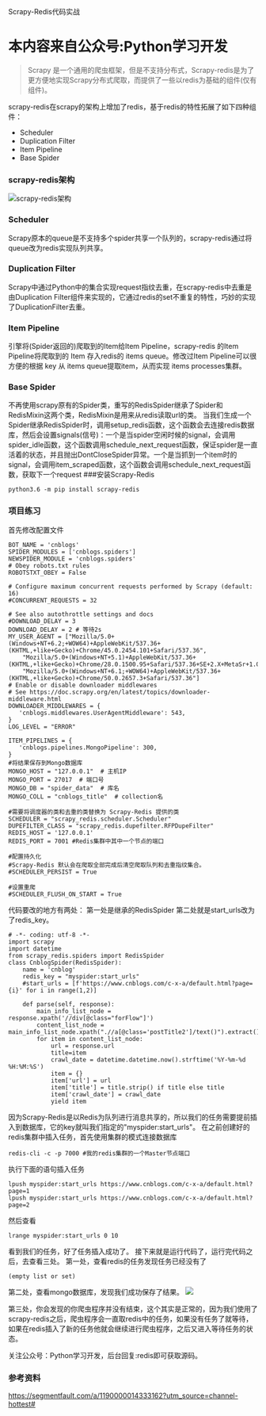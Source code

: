 Scrapy-Redis代码实战

# 本内容来自公众号:Python学习开发
>Scrapy 是一个通用的爬虫框架，但是不支持分布式，Scrapy-redis是为了更方便地实现Scrapy分布式爬取，而提供了一些以redis为基础的组件(仅有组件)。


scrapy-redis在scrapy的架构上增加了redis，基于redis的特性拓展了如下四种组件：
- Scheduler
- Duplication Filter
- Item Pipeline
- Base Spider
### scrapy-redis架构
![scrapy-redis架构](https://img2018.cnblogs.com/blog/736399/202002/736399-20200212230545403-805105651.png)

### Scheduler
Scrapy原本的queue是不支持多个spider共享一个队列的，scrapy-redis通过将queue改为redis实现队列共享。
### Duplication Filter
Scrapy中通过Python中的集合实现request指纹去重，在scrapy-redis中去重是由Duplication Filter组件来实现的，它通过redis的set不重复的特性，巧妙的实现了DuplicationFilter去重。
### Item Pipeline
引擎将(Spider返回的)爬取到的Item给Item Pipeline，scrapy-redis 的Item Pipeline将爬取到的 Item 存入redis的 items queue。修改过Item Pipeline可以很方便的根据 key 从 items queue提取item，从而实现 items processes集群。
### Base Spider
不再使用scrapy原有的Spider类，重写的RedisSpider继承了Spider和RedisMixin这两个类，RedisMixin是用来从redis读取url的类。
当我们生成一个Spider继承RedisSpider时，调用setup_redis函数，这个函数会去连接redis数据库，然后会设置signals(信号)：一个是当spider空闲时候的signal，会调用spider_idle函数，这个函数调用schedule_next_request函数，保证spider是一直活着的状态，并且抛出DontCloseSpider异常。一个是当抓到一个item时的signal，会调用item_scraped函数，这个函数会调用schedule_next_request函数，获取下一个request
###安装Scrapy-Redis
```
python3.6 -m pip install scrapy-redis
```
### 项目练习
首先修改配置文件
```
BOT_NAME = 'cnblogs'
SPIDER_MODULES = ['cnblogs.spiders']
NEWSPIDER_MODULE = 'cnblogs.spiders'
# Obey robots.txt rules
ROBOTSTXT_OBEY = False

# Configure maximum concurrent requests performed by Scrapy (default: 16)
#CONCURRENT_REQUESTS = 32

# See also autothrottle settings and docs
#DOWNLOAD_DELAY = 3
DOWNLOAD_DELAY = 2 # 等待2s
MY_USER_AGENT = ["Mozilla/5.0+(Windows+NT+6.2;+WOW64)+AppleWebKit/537.36+(KHTML,+like+Gecko)+Chrome/45.0.2454.101+Safari/537.36",
    "Mozilla/5.0+(Windows+NT+5.1)+AppleWebKit/537.36+(KHTML,+like+Gecko)+Chrome/28.0.1500.95+Safari/537.36+SE+2.X+MetaSr+1.0",
    "Mozilla/5.0+(Windows+NT+6.1;+WOW64)+AppleWebKit/537.36+(KHTML,+like+Gecko)+Chrome/50.0.2657.3+Safari/537.36"]
# Enable or disable downloader middlewares
# See https://doc.scrapy.org/en/latest/topics/downloader-middleware.html
DOWNLOADER_MIDDLEWARES = {
   'cnblogs.middlewares.UserAgentMiddleware': 543,
}
LOG_LEVEL = "ERROR"

ITEM_PIPELINES = {
   'cnblogs.pipelines.MongoPipeline': 300,
}
#将结果保存到Mongo数据库
MONGO_HOST = "127.0.0.1"  # 主机IP
MONGO_PORT = 27017  # 端口号
MONGO_DB = "spider_data"  # 库名
MONGO_COLL = "cnblogs_title"  # collection名

#需要将调度器的类和去重的类替换为 Scrapy-Redis 提供的类
SCHEDULER = "scrapy_redis.scheduler.Scheduler"
DUPEFILTER_CLASS = "scrapy_redis.dupefilter.RFPDupeFilter"
REDIS_HOST = '127.0.0.1'
REDIS_PORT = 7001 #Redis集群中其中一个节点的端口

#配置持久化
#Scrapy-Redis 默认会在爬取全部完成后清空爬取队列和去重指纹集合。
#SCHEDULER_PERSIST = True

#设置重爬
#SCHEDULER_FLUSH_ON_START = True
```
代码要改的地方有两处：
第一处是继承的RedisSpider
第二处就是start_urls改为了redis_key。
```
# -*- coding: utf-8 -*-
import scrapy
import datetime
from scrapy_redis.spiders import RedisSpider
class CnblogSpider(RedisSpider):
    name = 'cnblog'
    redis_key = "myspider:start_urls"
    #start_urls = [f'https://www.cnblogs.com/c-x-a/default.html?page={i}' for i in range(1,2)]
    
    def parse(self, response):
        main_info_list_node = response.xpath('//div[@class="forFlow"]')
        content_list_node = main_info_list_node.xpath(".//a[@class='postTitle2']/text()").extract()
        for item in content_list_node:
            url = response.url
            title=item
            crawl_date = datetime.datetime.now().strftime('%Y-%m-%d %H:%M:%S')
            item = {}
            item['url'] = url
            item['title'] = title.strip() if title else title
            item['crawl_date'] = crawl_date
            yield item

```
因为Scrapy-Redis是以Redis为队列进行消息共享的，所以我们的任务需要提前插入到数据库，它的key就叫我们指定的"myspider:start_urls"。
在之前创建好的redis集群中插入任务，首先使用集群的模式连接数据库
```
redis-cli -c -p 7000 #我的redis集群的一个Master节点端口
```
执行下面的语句插入任务
```
lpush myspider:start_urls https://www.cnblogs.com/c-x-a/default.html?page=1
lpush myspider:start_urls https://www.cnblogs.com/c-x-a/default.html?page=2
```
然后查看
```
lrange myspider:start_urls 0 10
```
看到我们的任务，好了任务插入成功了。
接下来就是运行代码了，运行完代码之后，去查看三处。
第一处，查看redis的任务发现任务已经没有了
```
(empty list or set)
```
第二处，查看mongo数据库，发现我们成功保存了结果。
![](https://img2018.cnblogs.com/blog/736399/202002/736399-20200212230600473-409576039.jpg)


第三处，你会发现的你爬虫程序并没有结束，这个其实是正常的，因为我们使用了scrapy-redis之后，爬虫程序会一直取redis中的任务，如果没有任务了就等待，如果在redis插入了新的任务他就会继续进行爬虫程序，之后又进入等待任务的状态。

关注公众号：Python学习开发，后台回复:redis即可获取源码。
### 参考资料
https://segmentfault.com/a/1190000014333162?utm_source=channel-hottest#
